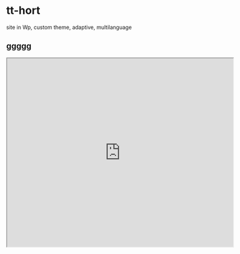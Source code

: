 # tt-hort
site in Wp, custom theme, adaptive, multilanguage
<h2>ggggg</h2>
<iframe src='http://tt-hort.com/' width="600" height="500"></iframe>

